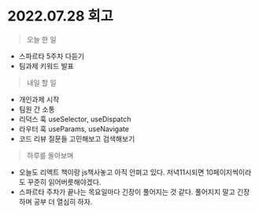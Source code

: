 # 2022.07.28 회고
> 오늘 한 일
- 스파르타 5주차 다듣기
- 팀과제 키워드 발표

> 내일 할 일
- 개인과제 시작
- 팀원 간 소통
- 리덕스 훅 useSelector, useDispatch 
- 라우터 훅 useParams, useNavigate
- 코드 리뷰 질문들 고민해보고 검색해보기



> 하루를 돌아보며
- 오늘도 리액트 책이랑 js책사놓고 아직 안펴고 있다. 저녁11시되면 10페이지씩이라도 꾸준히 읽어버릇해야겠다.
- 스파르타 주차가 끝나는 목요일마다 긴장이 풀어지는 것 같다. 풀어지지 말고 긴장하며 공부 더 열심히 하자. 
